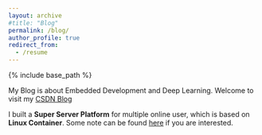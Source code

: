 ```yaml
---
layout: archive
#title: "Blog"
permalink: /blog/
author_profile: true
redirect_from:
  - /resume
---
```


{% include base_path %}

My Blog is about Embedded Development and Deep Learning. Welcome to visit my [CSDN Blog](https://dwgan.blog.csdn.net/)

I built a **Super Server Platform** for multiple online user, which is based on **Linux Container**. Some note can be found [here](https://dwgan.github.io/super-server-platform/) if you are interested.
